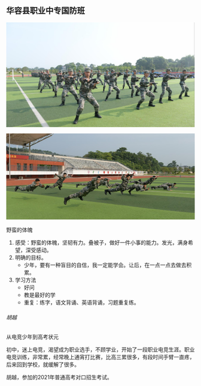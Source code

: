 

## 华容县职业中专国防班

![image-20210625111453919](.\images\image-20210625111453919.png)

![image-20210625114104486](.\images\image-20210625114104486.png)

野蛮的体魄



1. 感受：野蛮的体魄，坚韧有力。叠被子，做好一件小事的能力。发光，满身希望，深受感动。
2. 明确的目标。
   - 少年，要有一种盲目的自信，我一定能学会。让后，在一点一点去做去积累。
3. 学习方法
   - 好问
   - 教是最好的学
   - 重复：练字，语文背诵、英语背诵，习题重复练。



###### 胡越

从电竞少年到高考状元

初中，迷上电竞，渴望成为职业选手，不顾学业，开始了一段职业电竞生涯。职业电竞训练，非常累，经常晚上通宵打比赛，比高三累很多，有段时间手臂一直疼，后来回到学校，就缓解了很多。

胡越，参加的2021年普通高考对口招生考试。









